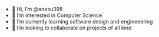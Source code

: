 - 👋 Hi, I’m @anesu398
- 👀 I’m interested in Computer Science
- 🌱 I’m currently learning software design and engineeering
- 💞️ I’m looking to collaborate on projects of all kind
  

<!---
anesu398/anesu398 is a ✨ special ✨ repository because its `README.md` (this file) appears on your GitHub profile.
You can click the Preview link to take a look at your changes.
--->
